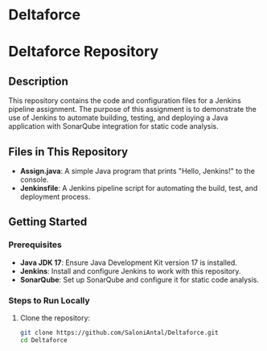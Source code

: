 # Deltaforce
# Deltaforce Repository

## Description
This repository contains the code and configuration files for a Jenkins pipeline assignment. The purpose of this assignment is to demonstrate the use of Jenkins to automate building, testing, and deploying a Java application with SonarQube integration for static code analysis.

## Files in This Repository
- **Assign.java**: A simple Java program that prints "Hello, Jenkins!" to the console.
- **Jenkinsfile**: A Jenkins pipeline script for automating the build, test, and deployment process.

## Getting Started
### Prerequisites
- **Java JDK 17**: Ensure Java Development Kit version 17 is installed.
- **Jenkins**: Install and configure Jenkins to work with this repository.
- **SonarQube**: Set up SonarQube and configure it for static code analysis.

### Steps to Run Locally
1. Clone the repository:
   ```bash
   git clone https://github.com/SaloniAntal/Deltaforce.git
   cd Deltaforce
